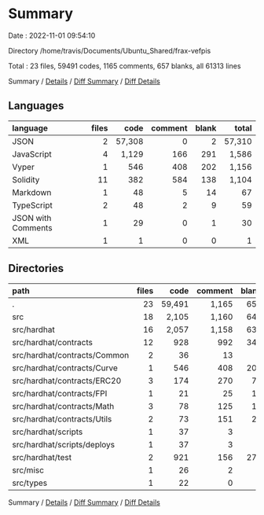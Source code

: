 # Summary

Date : 2022-11-01 09:54:10

Directory /home/travis/Documents/Ubuntu_Shared/frax-vefpis

Total : 23 files,  59491 codes, 1165 comments, 657 blanks, all 61313 lines

Summary / [Details](details.md) / [Diff Summary](diff.md) / [Diff Details](diff-details.md)

## Languages
| language | files | code | comment | blank | total |
| :--- | ---: | ---: | ---: | ---: | ---: |
| JSON | 2 | 57,308 | 0 | 2 | 57,310 |
| JavaScript | 4 | 1,129 | 166 | 291 | 1,586 |
| Vyper | 1 | 546 | 408 | 202 | 1,156 |
| Solidity | 11 | 382 | 584 | 138 | 1,104 |
| Markdown | 1 | 48 | 5 | 14 | 67 |
| TypeScript | 2 | 48 | 2 | 9 | 59 |
| JSON with Comments | 1 | 29 | 0 | 1 | 30 |
| XML | 1 | 1 | 0 | 0 | 1 |

## Directories
| path | files | code | comment | blank | total |
| :--- | ---: | ---: | ---: | ---: | ---: |
| . | 23 | 59,491 | 1,165 | 657 | 61,313 |
| src | 18 | 2,105 | 1,160 | 640 | 3,905 |
| src/hardhat | 16 | 2,057 | 1,158 | 631 | 3,846 |
| src/hardhat/contracts | 12 | 928 | 992 | 340 | 2,260 |
| src/hardhat/contracts/Common | 2 | 36 | 13 | 8 | 57 |
| src/hardhat/contracts/Curve | 1 | 546 | 408 | 202 | 1,156 |
| src/hardhat/contracts/ERC20 | 3 | 174 | 270 | 71 | 515 |
| src/hardhat/contracts/FPI | 1 | 21 | 25 | 16 | 62 |
| src/hardhat/contracts/Math | 3 | 78 | 125 | 18 | 221 |
| src/hardhat/contracts/Utils | 2 | 73 | 151 | 25 | 249 |
| src/hardhat/scripts | 1 | 37 | 3 | 8 | 48 |
| src/hardhat/scripts/deploys | 1 | 37 | 3 | 8 | 48 |
| src/hardhat/test | 2 | 921 | 156 | 274 | 1,351 |
| src/misc | 1 | 26 | 2 | 3 | 31 |
| src/types | 1 | 22 | 0 | 6 | 28 |

Summary / [Details](details.md) / [Diff Summary](diff.md) / [Diff Details](diff-details.md)